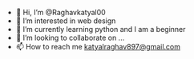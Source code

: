 - 👋 Hi, I’m @Raghavkatyal00
- 👀 I’m interested in web design 
- 🌱 I’m currently learning python and I am a beginner 
- 💞️ I’m looking to collaborate on ...
- 📫 How to reach me katyalraghav897@gmail.com

<!---
Raghavkatyal00/Raghavkatyal00 is a ✨ special ✨ repository because its `README.md` (this file) appears on your GitHub profile.
You can click the Preview link to take a look at your changes.
--->
